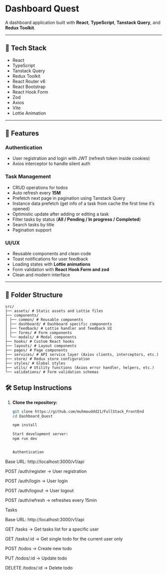 # Dashboard Quest

A dashboard application built with **React**, **TypeScript**, **Tanstack Query**, and **Redux Toolkit**.

---

## 🔧 Tech Stack

- React  
- TypeScript  
- Tanstack Query  
- Redux Toolkit  
- React Router v6  
- React Bootstrap  
- React Hook Form  
- Zod  
- Axios  
- Vite  
- Lottie Animation  

---

## 🚀 Features

### Authentication
- User registration and login with JWT (refresh token inside cookies)   
- Axios interceptor to handle silent auth  

### Task Management
- CRUD operations for todos  
- Auto refresh every **15M**  
- Prefetch next page in pagination using Tanstack Query  
- Instance data prefetch (get info of a task from cache the first time it’s opened)  
- Optimistic update after adding or editing a task  
- Filter tasks by status (**All / Pending / In progress / Completed**)  
- Search tasks by title  
- Pagination support  

### UI/UX
- Reusable components and clean code  
- Toast notifications for user feedback  
- Loading states with **Lottie animations**  
- Form validation with **React Hook Form and zod**  
- Clean and modern interface  

---

## 📁 Folder Structure
```
src/
├── assets/ # Static assets and Lottie files
├── components/
│ ├── common/ # Reusable components
│ ├── dashboard/ # Dashboard specific components
│ ├── feedback/ # Lottie handler and feedback UI
│ ├── forms/ # Form components
│ └── modals/ # Modal components
├── hooks/ # Custom React hooks
├── layouts/ # Layout components
├── pages/ # Page components
├── services/ # API service layer (Axios clients, interceptors, etc.)
├── store/ # Redux store configuration
├── styles/ # Global styles
├── utils/ # Utility functions (Axios error handler, helpers, etc.)
└── validations/ # Form validation schemas

```
## 🛠 Setup Instructions

1. **Clone the repository:**
   ```bash
   git clone https://github.com/muhmouddd21/FullStack_FrontEnd
   cd Dashboard_Quest

   npm install

   Start development server:
   npm run dev


   Authentication

Base URL: http://localhost:3000/v1/api

POST /auth/register → User registration

POST /auth/login → User login

POST /auth/logout → User logout

POST /auth/refresh → refreshes every 15min

Tasks

Base URL: http://localhost:3000/v1/api

GET /tasks → Get tasks list for a specific user

GET /tasks/:id → Get single todo for the current user only

POST /todos → Create new todo

PUT /todos/:id → Update todo

DELETE /todos/:id → Delete todo
